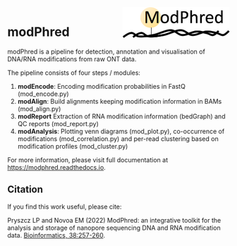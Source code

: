 <img align="right" height="70" src="/docs/logo.png">

# modPhred

modPhred is a pipeline for detection, annotation and visualisation of DNA/RNA modifications
from raw ONT data.

The pipeline consists of four steps / modules:
1. **modEncode**: Encoding modification probabilities in FastQ (mod_encode.py)  
2. **modAlign**: Build alignments keeping modification information in BAMs (mod_align.py)  
3. **modReport** Extraction of RNA modification information (bedGraph) and QC reports (mod_report.py)  
4. **modAnalysis**: Plotting venn diagrams (mod_plot.py), co-occurrence of modifications (mod_correlation.py) and per-read clustering based on modification profiles (mod_cluster.py)  

For more information, please visit full documentation at https://modphred.readthedocs.io. 

## Citation 
If you find this work useful, please cite:

Pryszcz LP and Novoa EM (2022) ModPhred: an integrative toolkit for the analysis
and storage of nanopore sequencing DNA and RNA modification data.
[Bioinformatics, 38:257-260](http://dx.doi.org/10.1093/bioinformatics/btab539).

